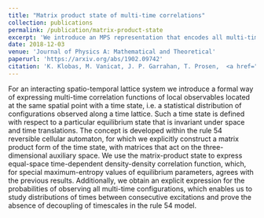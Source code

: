 ```yaml
---
title: "Matrix product state of multi-time correlations"
collection: publications
permalink: /publication/matrix-product-state
excerpt: 'We introduce an MPS representation that encodes all multi-time correlations at a single site in an integrable cellular automaton.'
date: 2018-12-03
venue: 'Journal of Physics A: Mathematical and Theoretical'
paperurl: 'https://arxiv.org/abs/1902.09742'
citation: 'K. Klobas, M. Vanicat, J. P. Garrahan, T. Prosen,  <a href="https://doi.org/10.1088/1751-8121/ab8c62">J. Phys. A: Math. Theor. <b>53</b>, 335001</a> (2020).'
---
```


For an interacting spatio-temporal lattice system we introduce a formal way of expressing multi-time correlation functions of local observables located at the same spatial point with a time state, i.e. a statistical distribution of configurations observed along a time lattice. Such a time state is defined with respect to a particular equilibrium state that is invariant under space and time translations. The concept is developed within the rule 54 reversible cellular automaton, for which we explicitly construct a matrix product form of the time state, with matrices that act on the three-dimensional auxiliary space. We use the matrix-product state to express equal-space time-dependent density-density correlation function, which, for special maximum-entropy values of equilibrium parameters, agrees with the previous results. Additionally, we obtain an explicit expression for the probabilities of observing all multi-time configurations, which enables us to study distributions of times between consecutive excitations and prove the absence of decoupling of timescales in the rule 54 model.

